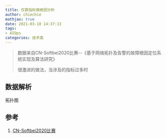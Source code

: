 ```yaml
---
title: 仅靠指标做根因分析
author: chiechie
mathjax: true
date: 2021-03-10 14:37:13
tags:
- AIOps
categories: 技术类
---
```


> 数据来自CN-Softbei2020比赛--《基于网络拓扑及告警的故障根因定位系统实现及算法研究》
>
> 很激进的做法，当涉及的指标过多时
## 数据解析

拓扑图





## 参考
1. [CN-Softbei2020比赛](http://www.cnsoftbei.com/plus/view.php?aid=479)